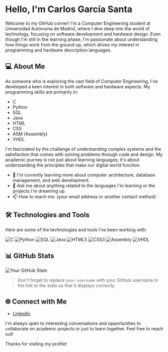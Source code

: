 # Hello, I'm Carlos García Santa

Welcome to my GitHub corner! I'm a Computer Engineering student at Universidad Autónoma de Madrid, where I dive deep into the world of technology, focusing on software development and hardware design. Even though I'm still in the learning phase, I'm passionate about understanding how things work from the ground up, which drives my interest in programming and hardware description languages.

## 💻 About Me

As someone who is exploring the vast field of Computer Engineering, I've developed a keen interest in both software and hardware aspects. My programming skills are primarily in:

- C
- Python
- SQL
- Java
- HTML
- CSS
- ASM (Assembly)
- VHDL

I'm fascinated by the challenge of understanding complex systems and the satisfaction that comes with solving problems through code and design. My academic journey is not just about learning languages; it's about understanding the principles that make our digital world function.

- 🌱 I'm currently learning more about computer architecture, database management, and web development.
- 💬 Ask me about anything related to the languages I'm learning or the projects I'm dreaming up.
- 📫 How to reach me: (your email address or another contact method)

## 🛠 Technologies and Tools

Here are some of the technologies and tools I've been working with:

![C](https://img.shields.io/badge/-C-A8B9CC?style=for-the-badge&logo=c&logoColor=white)
![Python](https://img.shields.io/badge/-Python-3776AB?style=for-the-badge&logo=python&logoColor=white)
![SQL](https://img.shields.io/badge/-SQL-4479A1?style=for-the-badge&logo=sql&logoColor=white)
![Java](https://img.shields.io/badge/-Java-007396?style=for-the-badge&logo=java&logoColor=white)
![HTML5](https://img.shields.io/badge/-HTML5-E34F26?style=for-the-badge&logo=html5&logoColor=white)
![CSS3](https://img.shields.io/badge/-CSS3-1572B6?style=for-the-badge&logo=css3&logoColor=white)
![Assembly](https://img.shields.io/badge/-Assembly-007ACC?style=for-the-badge&logo=assembly&logoColor=white)
![VHDL](https://img.shields.io/badge/-VHDL-007ACC?style=for-the-badge&logo=vhdl&logoColor=white)

## 📊 GitHub Stats

![Your GitHub Stats](https://github-readme-stats.vercel.app/api?username=your-username&show_icons=true&theme=radical)

> Don't forget to replace `your-username` with your GitHub username in the link to the stats so that it displays correctly.

## 🌐 Connect with Me

- [LinkedIn](your-LinkedIn-link)

I'm always open to interesting conversations and opportunities to collaborate on academic projects or just to learn together. Feel free to reach out!

Thanks for visiting my profile!
